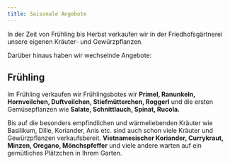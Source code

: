 ```yaml
---
title: Saisonale Angebote
---
```


In der Zeit von Frühling bis Herbst verkaufen wir in der Friedhofsgärtnerei unsere eigenen Kräuter- und Gewürzpflanzen.

Darüber hinaus haben wir wechselnde Angebote:
<!--
## Winter
Im Winter ist eine kleine Auswahl an Winterharten Kräutern und blühenden Pflanzen erhältlich.

Bestellungen für Trauerbinderei oder Grabpflege werden auch im Winter gerne entgegengenommen.

Bitte beachten Sie, dass die Gärtnerei im Winter nicht ständig besetzt ist. Eine Terminvereinbarung ist aber jederzeit möglich 
-->

<!--
## Herbst
Für die Herbstbepflanzung im Garten und auf den Gräbern bieten wir jetzt Stiefmütterchen und Hornveilchen an, Erika, Heidekraut, Chrysanthemen, Herbstflor sowie diverse Reisig- und Moosgebinde.
-->


## Frühling

Im Frühling verkaufen wir Frühlingsbotes wir <b>Primel, Ranunkeln, Hornveilchen, Duftveilchen, Stiefmütterchen, Roggerl</b> und die ersten Gemüsepflanzen wie <b>Salate, Schnittlauch, Spinat, Rucola.</b>
<br>

Bis auf die besonders empfindlichen und wärmeliebenden Kräuter wie Basilikum, Dille, Koriander, Anis etc. sind auch schon viele Kräuter und Gewürzpflanzen verkaufsbereit. <b>Vietnamesischer Koriander, Currykraut, Minzen, Oregano, Mönchspfeffer</b> und viele andere warten auf ein gemütliches Plätzchen in Ihrem Garten.<br>

<!--
## Samen

<a href="https://www.gaertnerei-ruzicka.at/img/saisonal_samen.jpg" target="_blank"_>
  <img class="shadow" align="right" src="/img/saisonal_samen.jpg" alt="Samen" width="100">
</a>

Aktuell haben wir Samen zur Aussaat von Blumen und Gemüsepflanzen von Austrosaat anzubieten.

Die angebotenen Gemüsesorten umfassen zum Beispiel Salat und Zucchini, aber auch Karotten und Erbsen. Und auch Kräutersamen sind dabei.

Die Sämereien sind in verschiedenen Größen erhältlich.
-->